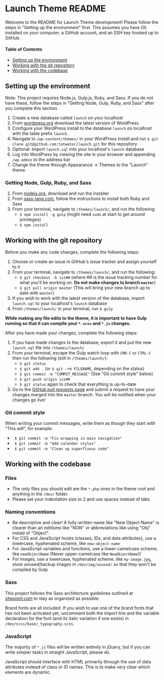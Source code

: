 # Launch Theme README

Welcome to the README for Launch Theme development! Please follow the steps in "Setting up the environment" first. This assumes you have Git installed on your computer, a GitHub account, and an SSH key hooked up to GitHub.

#### Table of Contents

- [Setting up the environment](#setting-up-the-environment)
- [Working with the git repository](#working-with-the-git-repository)
- [Working with the codebase](#working-with-the-codebase)

## Setting up the environment

Note: This project requires Node.js, Gulp.js, Ruby, and Sass. If you do not have these, follow the steps in "Getting Node, Gulp, Ruby, and Sass" after you complete this section.

1. Create a new database called `launch` on your localhost
2. From [wordpress.org](http://wordpress.org/) download the latest version of WordPress
3. Configure your WordPress install to the database `launch` on localhost with the table prefix `launch_`
4. Navigate to `/wp-content/themes/` in your WordPress install and run `$ git clone git@github.com:tatwater/launch.git` for this repository
5. Optional: Import `launch.sql` into your localhost's `launch` database
6. Log into WordPress by viewing the site in your browser and appending `/wp-admin` to the address bar
7. Change the theme through Appearance -> Themes to the "Launch" theme

### Getting Node, Gulp, Ruby, and Sass

1. From [nodejs.org](http://nodejs.org/), download and run the installer
2. From [sass-lang.com](http://sass-lang.com/install/), follow the instructions to install both Ruby and Sass
3. From your terminal, navigate to `/themes/launch/`, and run the following:
    - `$ npm install -g gulp` (might need `sudo` at start to get around privileges)
    - `$ npm install`

## Working with the git repository

Before you make any code changes, complete the following steps:

1. Choose or create an issue in GitHub's issue tracker and assign yourself to it
2. From your terminal, navigate to `/themes/launch/`, and run the following:
    - `$ git checkout -b iss##` (where ## is the issue tracking number for what you'll be working on. **Do not make changes to branch `master`**)
    - `$ git pull origin master` (This will bring your new branch up to date with `master`)
4. If you wish to work with the latest version of the database, import `launch.sql` to your localhost's `launch` database
5. From `/themes/launch/` in your terminal, run `$ gulp`

**While making any file edits to the theme, it is important to have Gulp running so that it can compile your `*.scss` and `*.js` changes.**

After you have made your changes, complete the following steps:

1. If you have made changes to the database, export it and put the new `launch.sql` file into `/themes/launch/`
2. From your terminal, escape the Gulp watch loop with `CMD-C` or `CTRL-C` then run the following (still in `/themes/launch/`):
    - `$ git status`
    - `$ git add .` (or `$ git -rm FILENAME`, depending on the status)
    - `$ git commit -m "COMMIT_MESSAGE"` (See "Git commit style" below)
    - `$ git push origin iss##`
    - `$ git status` again to check that everything is up-to-date
3. Go to the [GitHub pull requests page](https://github.com/tatwater/launch/pulls) and submit a request to have your changes merged into the `master` branch. You will be notified when your changes go live!

### Git commit style

When writing your commit messages, write them as though they start with "This will", for example:
 - ` $ git commit -m "Fix wrapping in main navigation"`
 - ` $ git commit -m "Add calendar styles"`
 - ` $ git commit -m "Clean up superfluous code"`

## Working with the codebase

### Files

- The only files you should edit are the `*.php` ones in the theme root and anything in the `/dev/` folder.
- Please set your indentation size to 2 and use spaces instead of tabs

### Naming conventions

- Be descriptive and clear! A fully-written name like "New Object Name" is clearer than an initilisms like "NON" or abbreviations like using "Obj" instad of "Object".
- For CSS and JavaScript hooks (classes, IDs, and data attributes), use a lowercase, hyphenated scheme, like `new-object-name`
- For JavaScript variables and functions, use a lower-camelcase scheme, like `newObjectName` (Never upper-camelcase like `NewObjectName`!)
- For images, use a lowercase, hyphenated scheme, like `my-image.jpg`, store unused/backup images in `/dev/img/unused/` so that they won't be compiled by Gulp

### Sass

This project follows the Sass architecture guidelines outlined at [sitepoint.com](http://sitepoint.com/architecture-sass-project/) to stay as organized as possible.

Brand fonts are all included. If you wish to use one of the brand fonts that has not been activated yet, uncomment both the import line and the variable declaration for the font (and its italic variation if one exists) in `/dev/scss/base/_typography.scss`.

### JavaScript

The majority of `*.js` files will be written entirely in jQuery, but if you can write simpler tasks in straight JavaScript, please do.

JavaScript should interface with HTML primarily through the use of data attributes instead of class or ID names. This is to make very clear which elements are dynamic.
